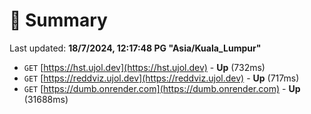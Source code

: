 # 📖 Summary
Last updated: **18/7/2024, 12:17:48 PG "Asia/Kuala_Lumpur"**

- `GET` [https://hst.ujol.dev](https://hst.ujol.dev) - **Up** (732ms)
- `GET` [https://reddviz.ujol.dev](https://reddviz.ujol.dev) - **Up** (717ms)
- `GET` [https://dumb.onrender.com](https://dumb.onrender.com) - **Up** (31688ms)
